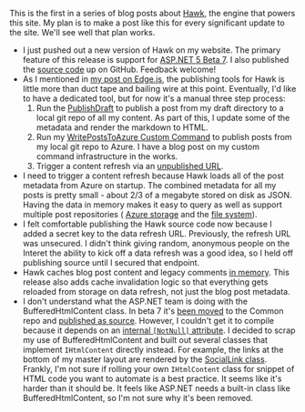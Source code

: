 This is the first in a series of blog posts about [Hawk](https://github.com/devhawk/Hawk), the engine that powers this site.
My plan is to make a post like this for every significant update to the site. We'll see well that plan works. 

 * I just pushed out a new version of Hawk on my website. The primary feature of this release is support for 
   [ASP.NET 5 Beta 7](http://blogs.msdn.com/b/webdev/archive/2015/09/02/announcing-availability-of-asp-net-5-beta7.aspx). 
   I also published the [source code](https://github.com/devhawk/Hawk) up on GitHub. Feedback welcome! 
 * As I mentioned in [my post on Edge.js](/blog/2015/09/02/the-brilliant-magic-of-edgejs), the publishing tools
   for Hawk is little more than duct tape and bailing wire at this point. Eventually, I'd like to have a
   dedicated tool, but for now it's a manual three step process:
     1. Run the [PublishDraft](https://github.com/devhawk/Hawk/tree/master/src/PublishDraft) to publish a post from 
        my draft directory to a local git repo of all my content. As part of this, I update some of the metadata and 
        render the markdown to HTML.
     2. Run my [WritePostsToAzure Custom Command](https://github.com/devhawk/Hawk/blob/master/src/Hawk/CustomCommands.cs#L79)
        to publish posts from my local git repo to Azure. I have a blog post on my custom command 
        infrastructure in the works.
     3. Trigger a content refresh via an [unpublished URL](https://github.com/devhawk/Hawk/blob/ae0431ffc0a816a218f00e4c1815adbe95e445f1/src/Hawk/Controllers/HomeController.cs#L50).
 * I need to trigger a content refresh because Hawk loads all of the post metadata from Azure on startup. 
   The combined metadata for all my posts is pretty small - about 2/3 of a megabyte stored on disk as JSON. 
   Having the data in memory makes it easy to query as well as support multiple post repositories (
   [Azure storage](https://github.com/devhawk/Hawk/blob/master/src/Hawk/Services/AzureRepo.cs) and the 
   [file system](https://github.com/devhawk/Hawk/blob/master/src/Hawk/Services/FileSystemRepo.cs)). 
 * I felt comfortable publishing the Hawk source code now because I added a secret key
   to the data refresh URL. Previously, the refresh URL was unsecured. I didn't think giving 
   random, anonymous people on the Interet the ability to kick off a data refresh was a 
   good idea, so I held off publishing source until I secured that endpoint.   
 * Hawk caches blog post content and legacy comments [in memory](https://github.com/aspnet/Caching/tree/dev/src/Microsoft.Framework.Caching.Memory).
   This release also adds cache invalidation logic so that everything gets reloaded
   from storage on data refresh, not just the blog post metadata. 
 * I don't understand what the ASP.NET team is doing with the BufferedHtmlContent class. 
   In beta 7 it's [been moved](https://github.com/aspnet/Common/blob/dev/src/Microsoft.Framework.BufferedHtmlContent.Sources/BufferedHtmlContent.cs)
   to the Common repo and [published as source](https://www.myget.org/F/aspnetmaster/api/v2/package/Microsoft.Framework.BufferedHtmlContent.Sources/1.0.0-beta7).
   However, I couldn't get it to compile because it depends on an [internal ```[NotNull]``` 
   attribute](https://github.com/aspnet/Common/blob/dev/src/Microsoft.Framework.BufferedHtmlContent.Sources/BufferedHtmlContent.cs#L119). 
   I decided to scrap my use of BufferedHtmlContent and built out several classes that 
   implement ```IHtmlContent``` directly instead. For example, the links at the bottom
   of my master layout are rendered by the [SocialLink class](https://github.com/devhawk/Hawk/blob/master/src/Hawk/Views/Shared/_Layout.cshtml#L7).
   Frankly, I'm not sure if rolling your own  ```IHtmlContent``` class for snippet
   of HTML code you want to automate is a best practice. It seems like it's harder than
   it should be. It feels like ASP.NET needs a built-in class like BufferedHtmlContent,
   so I'm not sure why it's been removed. 
    